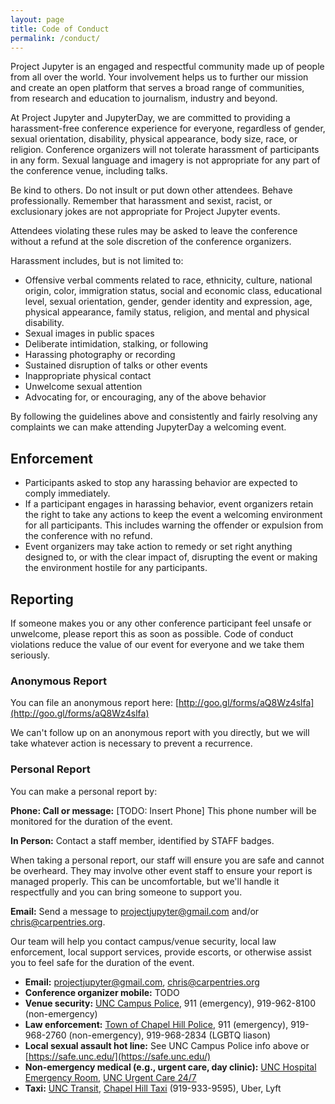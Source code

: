 ```yaml
---
layout: page
title: Code of Conduct
permalink: /conduct/
---
```


Project Jupyter is an engaged and respectful community made up of people from
all over the world. Your involvement helps us to further our mission and
create an open platform that serves a broad range of communities, from
research and education to journalism, industry and beyond.

At Project Jupyter and JupyterDay, we are committed to providing a
harassment-free conference experience for everyone, regardless of gender,
sexual orientation, disability, physical appearance, body size, race, or
religion. Conference organizers will not tolerate harassment of participants
in any form. Sexual language and imagery is not appropriate for any part of
the conference venue, including talks.

Be kind to others. Do not insult or put down other attendees. Behave
professionally. Remember that harassment and sexist, racist, or
exclusionary jokes are not appropriate for Project Jupyter events.

Attendees violating these rules may be asked to leave the conference without
a refund at the sole discretion of the conference organizers.

Harassment includes, but is not limited to:

* Offensive verbal comments related to race, ethnicity, culture, national
  origin, color, immigration status, social and economic class, educational
  level, sexual orientation, gender, gender identity and expression, age,
  physical appearance, family status, religion, and mental
  and physical disability.
* Sexual images in public spaces
* Deliberate intimidation, stalking, or following
* Harassing photography or recording
* Sustained disruption of talks or other events
* Inappropriate physical contact
* Unwelcome sexual attention
* Advocating for, or encouraging, any of the above behavior

By following the guidelines above and consistently and fairly resolving
any complaints we can make attending JupyterDay a welcoming event.

## Enforcement

* Participants asked to stop any harassing behavior are expected to comply
  immediately.
* If a participant engages in harassing behavior, event organizers retain
  the right to take any actions to keep the event a welcoming environment
  for all participants. This includes warning the offender or expulsion
  from the conference with no refund.
* Event organizers may take action to remedy or set right anything designed
  to, or with the clear impact of, disrupting the event or making the
  environment hostile for any participants.

## Reporting

If someone makes you or any other conference participant feel unsafe or
unwelcome, please report this as soon as possible. Code of conduct
violations reduce the value of our event for everyone and we take them seriously.

### Anonymous Report

You can file an anonymous report here: [http://goo.gl/forms/aQ8Wz4slfa](http://goo.gl/forms/aQ8Wz4slfa)

We can't follow up on an anonymous report with you directly, but we will take
whatever action is necessary to prevent a recurrence.

### Personal Report

You can make a personal report by:

**Phone: Call or message:** [TODO: Insert Phone] This phone number will be monitored
for the duration of the event.

**In Person:** Contact a staff member, identified by STAFF badges.

When taking a personal report, our staff will ensure you are safe and cannot
be overheard. They may involve other event staff to ensure your report is
managed properly. This can be uncomfortable, but we'll handle it respectfully
and you can bring someone to support you.

**Email:** Send a message to [projectjupyter@gmail.com](mailto:projectjupyter@gmail.com) and/or [chris@carpentries.org](mailto:chris@carpentries.org).

Our team will help you contact campus/venue security, local law enforcement,
local support services, provide escorts, or otherwise assist you to feel safe
for the duration of the event.

- **Email:** [projectjupyter@gmail.com](mailto:projectjupyter@gmail.com), [chris@carpentries.org](mailto:chris@carpentries.org)
- **Conference organizer mobile:** TODO
- **Venue security:** [UNC Campus Police](https://police.unc.edu/report-crime/), 911 (emergency), 919-962-8100 (non-emergency)
- **Law enforcement:** [Town of Chapel Hill Police](http://www.townofchapelhill.org/town-hall/departments-services/police/contact-us), 911 (emergency), 919-968-2760 (non-emergency), 919-968-2834 (LGBTQ liason)
- **Local sexual assault hot line:** See UNC Campus Police info above or [https://safe.unc.edu/](https://safe.unc.edu/)
- **Non-emergency medical (e.g., urgent care, day clinic):** [UNC Hospital Emergency Room](https://goo.gl/maps/TPdUyGjR9TF2), [UNC Urgent Care 24/7](https://www.unchealthcare.org/unc-urgent-care-247/)
- **Taxi:** [UNC Transit](http://move.unc.edu/transit/), [Chapel Hill Taxi](http://www.chapelhilltaxi.com/) (919-933-9595), Uber, Lyft